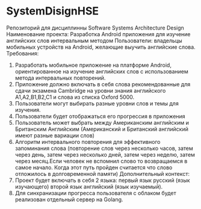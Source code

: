 # SystemDisignHSE
Репозиторий для дисциплинны Software Systems Architecture Design
Наименование проекта:	Разработка Android приложения для изучение английских слов интервальным методом
Пользователи: владельцы мобильных устройств на Android, желающие выучить английские слова.
Требования:
1. Разработать мобильное приложение на платформе Android, ориентированное на изучение английских слов с использованием метода интервальных повторений.
2. Приложение должно включать в себя слова рекомендованные для сдачи экзамена Cambridge на уровни знания английского A1,A2,B1,B2,C1 и слова из списка Oxford 5000.
3. Пользователи могут выбирать разные уровни слов и темы для изучения.
4. Пользователи будет отображаться его прогрессия в приложения
5. Пользователь может выбрать между Американским английским и Британским Английским (Американский и Британский английский имеют разные вариации слов)
6. Алгоритм интервального повторения для эффективного запоминания слова (повторение слов через несколько часов, затем через день, затем через несколько дней, затем через неделю, затем через месяц.Если человек не вспомнил слово то возвращаемся в самое начало. Когда этот путь пройден считается что слово отложилось в долговременной памяти)
Дополнительный контекст:
1. Проект будет включать в себя 2 языка: первый язык русский (язык изучающего) второй язык английский (язык изучаемый).
2. Для синхранизации прогресса пользователя с облаком будет реализован отдельный сервер на Golang.




